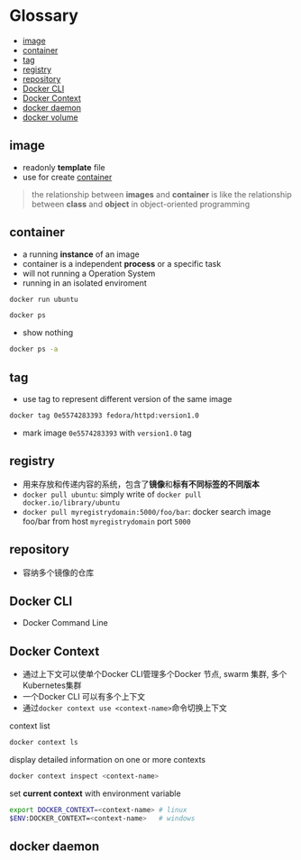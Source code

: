 # Glossary

* [image](#image)
* [container](#container)
* [tag](#tag)
* [registry](#registry)
* [repository](#repository)
* [Docker CLI](#docker-cli)
* [Docker Context](#docker-context)
* [docker daemon](#docker-daemon)
* [docker volume](#docker-volume)

## image

- readonly **template** file
- use for create [container](#container)

> the relationship between **images** and **container** is like the relationship between **class** and **object** in object-oriented programming

## container

- a running **instance** of an image
- container is a independent **process** or a specific task
- will not running a Operation System
- running in an isolated enviroment

```bash
docker run ubuntu
```
```bash
docker ps
```
- show nothing

```bash
docker ps -a
```

## tag

- use tag to represent different version of the same image

```bash
docker tag 0e5574283393 fedora/httpd:version1.0
```

- mark image `0e5574283393` with `version1.0` tag

## registry

- 用来存放和传递内容的系统，包含了**镜像**和**标有不同标签的不同版本**
- `docker pull ubuntu`: simply write of `docker pull docker.io/library/ubuntu`
- `docker pull myregistrydomain:5000/foo/bar`: docker search image foo/bar from host `myregistrydomain` port `5000`

## repository

- 容纳多个镜像的仓库

## Docker CLI

- Docker Command Line

## Docker Context

- 通过上下文可以使单个Docker CLI管理多个Docker 节点, swarm 集群, 多个 Kubernetes集群
- 一个Docker CLI 可以有多个上下文
- 通过`docker context use <context-name>`命令切换上下文

context list

```bash
docker context ls
```

display detailed information on one or more contexts

```bash
docker context inspect <context-name>
```

set **current context** with environment variable

```bash
export DOCKER_CONTEXT=<context-name> # linux
$ENV:DOCKER_CONTEXT=<context-name>   # windows
```

## docker daemon
